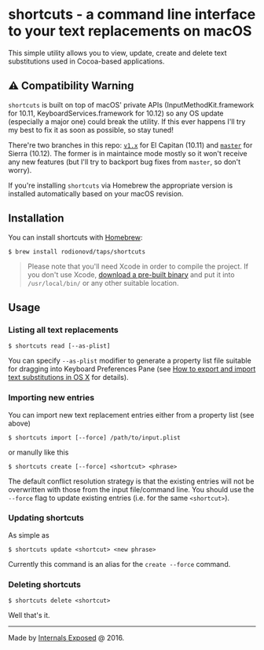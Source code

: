 # shortcuts - a command line interface to your text replacements on macOS

This simple utility allows you to view, update, create and delete text substitutions used in Cocoa-based applications.
 
## ⚠️ Compatibility Warning

`shortcuts` is built on top of macOS' private APIs (InputMethodKit.framework for 10.11, KeyboardServices.framework for 10.12) so any OS update (especially a major one) could break the utility. If this ever happens I'll try my best to fix it as soon as possible, so stay tuned! 

There're two branches in this repo: [`v1.x`](https://github.com/rodionovd/shortcuts/tree/1.x/for-el-capitan) for El Capitan (10.11) and [`master`](https://github.com/rodionovd/shortcuts/tree/master) for Sierra (10.12). The former is in maintaince mode mostly so it won't receive any new features (but I'll try to backport bug fixes from `master`, so don't worry).

If you're installing `shortcuts` via Homebrew the appropriate version is installed automatically based on your macOS revision. 


## Installation

You can install shortcuts with [Homebrew](http://brew.sh):

```shell
$ brew install rodionovd/taps/shortcuts
```

> Please note that you'll need Xcode in order to compile the project. If you don't use Xcode, [download a pre-built binary](https://github.com/rodionovd/shortcuts/releases) and put it into `/usr/local/bin/` or any other suitable location.

## Usage

### Listing all text replacements

```shell
$ shortcuts read [--as-plist]
```

You can specify `--as-plist` modifier to generate a property list file suitable for dragging into Keyboard Preferences Pane (see [How to export and import text substitutions in OS X](https://support.apple.com/en-au/HT204006) for details). 

### Importing new entries 

You can import new text replacement entries either from a property list (see above)

```shell
$ shortcuts import [--force] /path/to/input.plist
```

or manully like this


```shell
$ shortcuts create [--force] <shortcut> <phrase>
```

The default conflict resolution strategy is that the existing entries will not be overwritten with those from the input file/command line. You should use the `--force` flag to update existing entries (i.e. for the same `<shortcut>`).


### Updating shortcuts

As simple as

```shell
$ shortcuts update <shortcut> <new phrase>
```

Currently this command is an alias for the `create --force` command.

### Deleting shortcuts

```shell
$ shortcuts delete <shortcut>
```

Well that's it.

------

Made by [Internals Exposed](http://internals.exposed) @ 2016.
